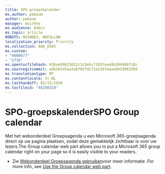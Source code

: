 ```yaml
---
title: SPO-groepskalender
ms.author: pebaum
author: pebaum
manager: mnirkhe
ms.audience: Admin
ms.topic: article
ROBOTS: NOINDEX, NOFOLLOW
localization_priority: Priority
ms.collection: Adm_O365
ms.custom:
- "9000677"
- "2736"
ms.openlocfilehash: 636ae99b23612c2c5ebcf193feaa9b204908f18c
ms.sourcegitcommit: ed65b545ea3abf05fdc71a5167aaaab033063209
ms.translationtype: MT
ms.contentlocale: nl-NL
ms.lasthandoff: 05/15/2020
ms.locfileid: "44250319"
---
```

# <a name="spo-group-calendar"></a><span data-ttu-id="6bbbd-102">SPO-groepskalender</span><span class="sxs-lookup"><span data-stu-id="6bbbd-102">SPO Group calendar</span></span>

<span data-ttu-id="6bbbd-103">Met het webonderdeel Groepsagenda u een Microsoft 365-groepsagenda direct op uw pagina plaatsen, zodat deze gemakkelijk zichtbaar is voor uw lezers.</span><span class="sxs-lookup"><span data-stu-id="6bbbd-103">The Group calendar web part allows you to put a Microsoft 365 group calendar right on your page so it is easily visible to your readers.</span></span>
- <span data-ttu-id="6bbbd-104">Zie [Webonderdeel Groepsagenda gebruiken](https://support.microsoft.com/en-us/office/use-the-group-calendar-web-part-eaf3c04d-5699-48cb-8b5e-3caa887d51ce?ui=en-us&rs=en-us&ad=us)voor meer informatie .</span><span class="sxs-lookup"><span data-stu-id="6bbbd-104">For more info, see [Use the Group calendar web part](https://support.microsoft.com/en-us/office/use-the-group-calendar-web-part-eaf3c04d-5699-48cb-8b5e-3caa887d51ce?ui=en-us&rs=en-us&ad=us).</span></span>
